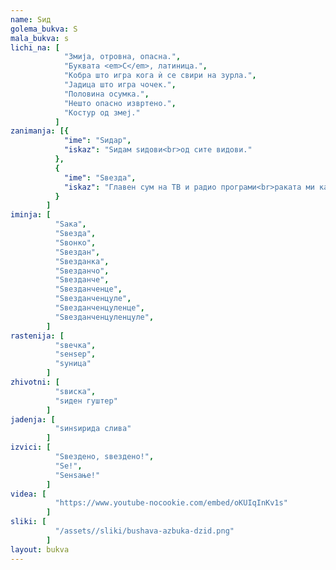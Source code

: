 ```yaml
---
name: Ѕид
golema_bukva: Ѕ
mala_bukva: ѕ
lichi_na: [
            "Змија, отровна, опасна.",
            "Буквата <em>С</em>, латиница.",
            "Кобра што игра кога ѝ се свири на зурла.",
            "Јадица што игра чочек.",
            "Половина осумка.",
            "Нешто опасно извртено.",
            "Костур од змеј."
          ]
zanimanja: [{
            "ime": "Ѕидар",
            "iskaz": "Ѕидам ѕидови<br>од сите видови."
          },
          {
            "ime": "Ѕвезда",
            "iskaz": "Главен сум на ТВ и радио програми<br>раката ми капна од автограми."
          }
        ]
iminja: [
          "Ѕака",
          "Ѕвезда",
          "Ѕвонко",
          "Ѕвездан",
          "Ѕвезданка",
          "Ѕвезданчо",
          "Ѕвезданче",
          "Ѕвезданченце",
          "Ѕвезданченцуле",
          "Ѕвезданченцуленце",
          "Ѕвезданченцуленцуле",
        ]
rastenija: [
          "ѕвечка",
          "ѕенѕер",
          "ѕуница"
        ]
zhivotni: [
          "ѕвиска",
          "ѕиден гуштер"
        ]
jadenja: [
          "ѕинѕирида слива"
        ]
izvici: [
          "Ѕвездено, ѕвездено!",
          "Ѕе!",
          "Ѕенѕање!"
        ]
videa: [
          "https://www.youtube-nocookie.com/embed/oKUIqInKv1s"
        ]
sliki: [
          "/assets//sliki/bushava-azbuka-dzid.png"
        ]
layout: bukva
---
```

